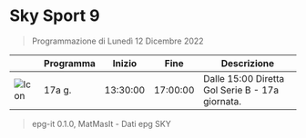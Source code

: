 # Sky Sport 9
> Programmazione di Lunedì 12 Dicembre 2022

||Programma|Inizio|Fine|Descrizione|
|---|---|---|---|---|
|![Icon](https://guidatv.sky.it/uuid/edc6f731-8032-416f-8f6e-1622d9eb4bd6/cover?md5ChecksumParam=10255d164d8eca59649730c080bed5bc)|17a g.|13:30:00|17:00:00|Dalle 15:00 Diretta Gol Serie B - 17a giornata.



 > epg-it 0.1.0, MatMasIt - Dati epg SKY